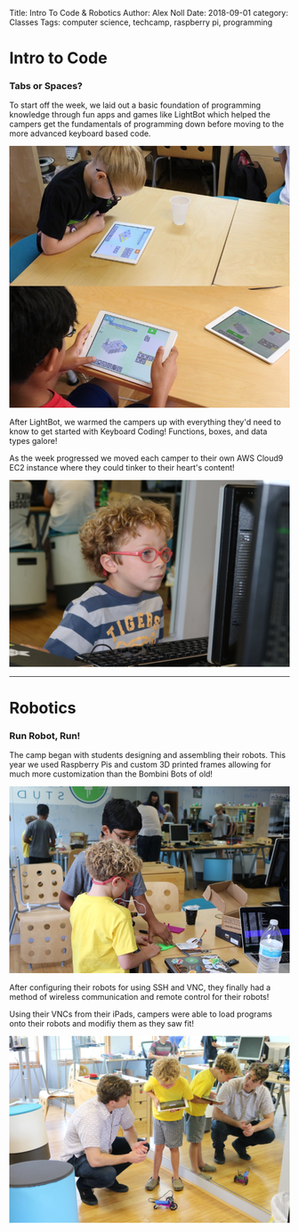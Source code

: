 Title: Intro To Code & Robotics
Author: Alex Noll
Date: 2018-09-01
category: Classes
Tags: computer science, techcamp, raspberry pi, programming

# Intro to Code

### Tabs or Spaces?

To start off the week, we laid out a basic foundation of programming knowledge through fun apps and games like LightBot which helped the campers get the fundamentals of programming down before moving to the more advanced keyboard based code.

![LightBot](images/IMG_8047.jpg)

After LightBot, we warmed the campers up with everything they'd need to know to get started with Keyboard Coding! Functions, boxes, and data types galore!

As the week progressed we moved each camper to their own AWS Cloud9 EC2 instance where they could tinker to their heart's content!

![Looking into Monitor](images/IMG_8020.jpg)

***

# Robotics

### Run Robot, Run!

The camp began with students designing and assembling their robots. This year we used Raspberry Pis and custom 3D printed frames allowing for much more customization than the Bombini Bots of old!

![Collaborative Robot Design](images/IMG_8042.jpg)

After configuring their robots for using SSH and VNC, they finally had a method of wireless communication and remote control for their robots!

Using their VNCs from their iPads, campers were able to load programs onto their robots and modifiy them as they saw fit!

![Robot Test](images/IMG_8010.jpg)
